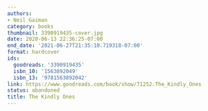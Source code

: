 ```yaml
---
authors:
- Neil Gaiman
category: books
thumbnail: 3390919435-cover.jpg
date: 2020-06-13 22:36:25-07:00
end_date: '2021-06-27T21:35:10.719318-07:00'
format: hardcover
ids:
  goodreads: '3390919435'
  isbn_10: '1563892049'
  isbn_13: '9781563892042'
link: https://www.goodreads.com/book/show/71252.The_Kindly_Ones
status: abandoned
title: The Kindly Ones
---
```

